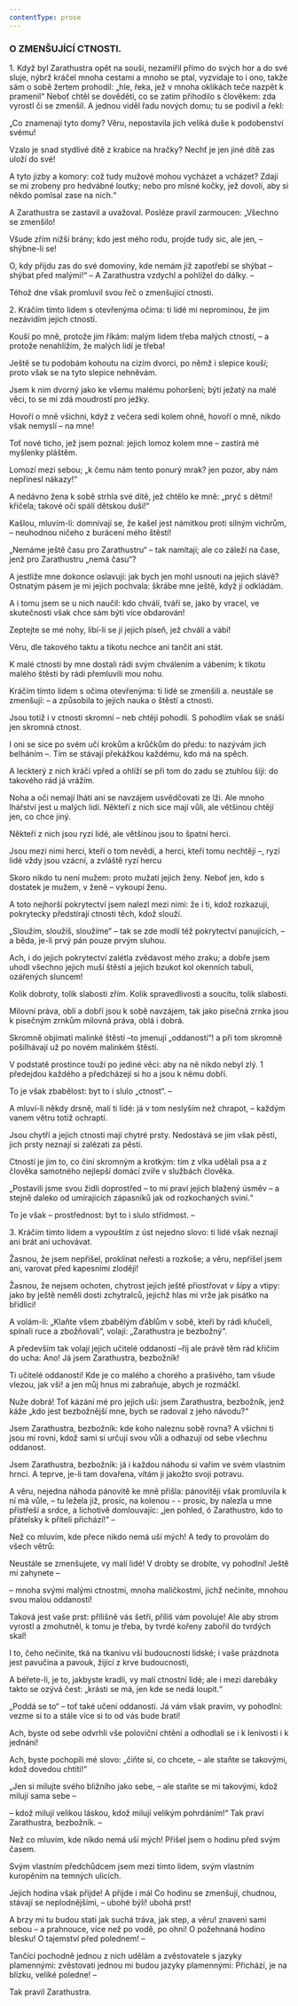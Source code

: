 ```yaml
---
contentType: prose
---
```


### O ZMENŠUJÍCÍ CTNOSTI.

1\. Když byl Zarathustra opět na souši, nezamířil přímo do svých hor a do své sluje, nýbrž kráčel mnoha cestami a mnoho se ptal, vyzvídaje to i ono, takže sám o sobě žertem prohodil: „hle, řeka, jež v mnoha oklikách teče nazpět k pramenil“ Neboť chtěl se dověděti, co se zatím přihodilo s člověkem: zda vyrostl či se zmenšil. A jednou viděl řadu nových domu; tu se podivil a řekl:

„Co znamenají tyto domy? Věru, nepostavila jich veliká duše k podobenství svému!

Vzalo je snad stydlivé dítě z krabice na hračky? Nechť je jen jiné dítě zas uloží do své!

A tyto jizby a komory: což tudy mužové mohou vycházet a vcházet? Zdají se mi zrobeny pro hedvábné loutky; nebo pro mlsné kočky, jež dovolí, aby si někdo pomlsal zase na nich.“

  

A Zarathustra se zastavil a uvažoval. Posléze pravil zarmoucen: „Všechno se zmenšilo! 

Všude zřím nižší brány; kdo jest mého rodu, projde tudy sic, ale jen, – shýbne-li se!

O, kdy přijdu zas do své domoviny, kde nemám již zapotřebí se shýbat – shýbat před malými!“ – A Zarathustra vzdychl a pohlížel do dálky. –

Téhož dne však promluvil svou řeč o zmenšující ctnosti.

  

2\. Kráčím tímto lidem s otevřenýma očima: ti lidé mi neprominou, že jim nezávidím jejich ctností.

Kouší po mně, protože jim říkám: malým lidem třeba malých ctností, – a protože nenahlížím, že malých lidí je třeba!

Ještě se tu podobám kohoutu na cizím dvorci, po němž i slepice kouší; proto však se na tyto slepice nehněvám.

Jsem k nim dvorný jako ke všemu malému pohoršení; býti ježatý na malé věci, to se mi zdá moudrostí pro ježky.

Hovoří o mně všichni, když z večera sedí kolem ohně, hovoří o mně, nikdo však nemyslí – na mne! 

Toť nové ticho, jež jsem poznal: jejich lomoz kolem mne – zastírá mé myšlenky pláštěm. 

Lomozí mezi sebou; „k čemu nám tento ponurý mrak? jen pozor, aby nám nepřinesl nákazy!“ 

A nedávno žena k sobě strhla své dítě, jež chtělo ke mně: „pryč s dětmi! křičela; takové oči spálí dětskou duši!“ 

Kašlou, mluvím-li: domnívají se, že kašel jest námitkou proti silným vichrům, – neuhodnou ničeho z burácení mého štěstí! 

„Nemáme ještě času pro Zarathustru“ – tak namítají; ale co záleží na čase, jenž pro Zarathustru „nemá času“? 

A jestliže mne dokonce oslavují: jak bych jen mohl usnouti na jejich slávě? Ostnatým pásem je mi jejich pochvala: škrábe mne ještě, když ji odkládám. 

A i tomu jsem se u nich naučil: kdo chválí, tváří se, jako by vracel, ve skutečnosti však chce sám býti více obdarován! 

Zeptejte se mé nohy, líbí-li se jí jejich píseň, jež chválí a vábí!

Věru, dle takového taktu a tikotu nechce ani tančit ani stát. 

K malé ctnosti by mne dostali rádi svým chválením a vábením; k tikotu malého štěstí by rádi přemluvili mou nohu. 

Kráčím tímto lidem s očima otevřenýma: ti lidé se zmenšili a. neustále se zmenšují: – a způsobila to jejich nauka o štěstí a ctnosti.

Jsou totiž i v ctnosti skromní – neb chtějí pohodlí. S pohodlím však se snáší jen skromná ctnost.

I oni se sice po svém učí krokům a krůčkům do předu: to nazývám jich belháním –. Tím se stávají překážkou každému, kdo má na spěch.

A leckterý z nich kráčí vpřed a ohlíží se při tom do zadu se ztuhlou šíjí: do takového rád já vrážím. 

Noha a oči nemají lháti ani se navzájem usvědčovati ze lži. Ale mnoho lhářství jest u malých lidí. Někteří z nich sice mají vůli, ale většinou chtějí jen, co chce jiný.

Někteří z nich jsou ryzí lidé, ale většinou jsou to špatní herci.

Jsou mezi nimi herci, kteří o tom nevědí, a herci, kteří tomu nechtějí –, ryzí lidé vždy jsou vzácní, a zvláště ryzí hercu

Skoro nikdo tu není mužem: proto mužatí jejich ženy. Neboť jen, kdo s dostatek je mužem, v ženě – vykoupí ženu.

A toto nejhorší pokrytectví jsem nalezl mezi nimi: že i ti, kdož rozkazují, pokrytecky předstírají ctnosti těch, kdož slouží.

„Sloužím, sloužíš, sloužíme“ – tak se zde modlí též pokrytectví panujících, – a běda, je-li prvý pán pouze prvým sluhou.

Ach, i do jejich pokrytectví zalétla zvědavost mého zraku; a dobře jsem uhodl všechno jejich muší štěstí a jejich bzukot kol okenních tabulí, ozářených sluncem!

Kolik dobroty, tolik slabosti zřím. Kolik spravedlivosti a soucitu, tolik slabosti.

Milovní práva, oblí a dobří jsou k sobě navzájem, tak jako písečná zrnka jsou k písečným zrnkům milovná práva, oblá i dobrá.

Skromně objímati malinké štěstí –to jmenují „oddaností“! a při tom skromně pošilhávají už po novém malinkém štěstí.

V podstatě prostince touží po jediné věci: aby na ně nikdo nebyl zlý. 1 předejdou každého a předcházejí si ho a jsou k němu dobří.

To je však zbabělost: byt to i slulo „ctnost“. –

A mluví-li někdy drsně, malí ti lidé: já v tom neslyším než chrapot, – každým vanem větru totiž ochraptí.

Jsou chytří a jejich ctnosti mají chytré prsty. Nedostává se jim však pěstí, jich prsty neznají si zalézati za pěsti.

Ctností je jim to, co činí skromným a krotkým: tím z vlka udělali psa a z člověka samotného nejlepší domácí zvíře v službách člověka.

„Postavili jsme svou židli doprostřed – to mi praví jejich blažený úsměv – a stejně daleko od umírajících zápasníků jak od rozkochaných sviní.“

To je však – prostřednost: byt to i slulo střídmost. –

  

3\. Kráčím tímto lidem a vypouštím z úst nejedno slovo: ti lidé však neznají ani brát ani uchovávat.

Žasnou, že jsem nepřišel, proklínat neřesti a rozkoše; a věru, nepřišel jsem ani, varovat před kapesními zloději!

Žasnou, že nejsem ochoten, chytrost jejich ještě přiostřovat v šípy a vtipy: jako by ještě neměli dosti zchytralců, jejichž hlas mi vrže jak pisátko na břidlici!

A volám-li: „Klaňte všem zbabělým ďáblům v sobě, kteří by rádi kňučeli, spínali ruce a zbožňovali“, volají: „Zarathustra je bezbožný“.

A především tak volají jejich učitelé oddanosti –říj ale právě těm rád křičím do ucha: Ano! Já jsem Zarathustra, bezbožník!

Ti učitelé oddanosti! Kde je co malého a chorého a prašivého, tam všude vlezou, jak vši! a jen můj hnus mi zabraňuje, abych je rozmáčkl.

Nuže dobrá! Toť kázání mé pro jejich uši: jsem Zarathustra, bezbožník, jenž káže „kdo jest bezbožnější mne, bych se radoval z jeho návodu?“

Jsem Zarathustra, bezbožník: kde koho naleznu sobě rovna? A všichni ti jsou mi rovni, kdož sami si určují svou vůli a odhazují od sebe všechnu oddanost.

Jsem Zarathustra, bezbožník: já i každou náhodu si vařím ve svém vlastním hrnci. A teprve, je-li tam dovařena, vítám ji jakožto svoji potravu.

A věru, nejedna náhoda pánovitě ke mně přišla: pánovitěji však promluvila k ní má vůle, – tu ležela již, prosíc, na kolenou - - prosíc, by nalezla u mne přístřeší a srdce, a lichotivě domlouvajíc: „jen pohled, ó Zarathustro, kdo to přátelsky k příteli přichází!“ –

Než co mluvím, kde přece nikdo nemá uší mých! A tedy to provolám do všech větrů:

Neustále se zmenšujete, vy malí lidé! V drobty se drobíte, vy pohodlní! Ještě mi zahynete –

– mnoha svými malými ctnostmi, mnoha maličkostmi, jichž nečiníte, mnohou svou malou oddaností!

Taková jest vaše prst: přílišně vás šetří, příliš vám povoluje! Ale aby strom vyrostl a zmohutněl, k tomu je třeba, by tvrdé kořeny zabořil do tvrdých skal!

I to, čeho nečiníte, tká na tkanivu vší budoucnosti lidské; i vaše prázdnota jest pavučina a pavouk, žijící z krve budoucnosti,

A béřete-li, je to, jakbyste kradli, vy malí ctnostní lidé; ale i mezi darebáky takto se ozývá čest: „krásti se má, jen kde se nedá loupit.“

„Poddá se to“ – toť také učení oddanosti. Já vám však pravím, vy pohodlní: vezme si to a stále více si to od vás bude brati!

Ach, byste od sebe odvrhli vše poloviční chtění a odhodlali se i k lenivosti i k jednání!

Ach, byste pochopili mé slovo: „čiňte si, co chcete, – ale staňte se takovými, kdož dovedou chtíti!“

„Jen si milujte svého bližního jako sebe, – ale staňte se mi takovými, kdož milují sama sebe –

– kdož milují velikou láskou, kdož milují velikým pohrdáním!“ Tak praví Zarathustra, bezbožník. –

Než co mluvím, kde nikdo nemá uší mých! Přišel jsem o hodinu před svým časem.

Svým vlastním předchůdcem jsem mezi tímto lidem, svým vlastním kuropěním na temných ulicích.

Jejich hodina však přijde! A přijde i mál Co hodinu se zmenšují, chudnou, stávají se neplodnějšími, – ubohé býlí! ubohá prst!

A brzy mi tu budou stati jak suchá tráva, jak step, a věru! znaveni sami sebou – a prahnouce, více než po vodě, po ohni! O požehnaná hodino blesku! O tajemství před polednem! –

Tančící pochodně jednou z nich udělám a zvěstovatele s jazyky plamennými: zvěstovati jednou mi budou jazyky plamennými: Přichází, je na blízku, veliké poledne! –

  

Tak pravil Zarathustra.
